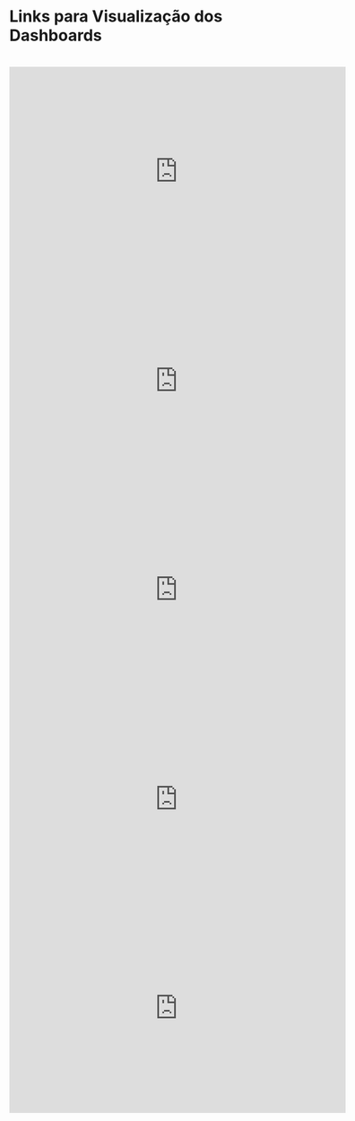 <h1>Links para Visualização dos Dashboards<h1>

<iframe title="Alura Pets" width="600" height="373.5" src="https://app.powerbi.com/view?r=eyJrIjoiNmI2MzQ1ZTQtMWY3Yi00NjQ2LWIwOGQtNzVkNGYwNGQ3YjA2IiwidCI6IjIwMGRkMTA4LTZhMWYtNDA0My05M2FiLWViYWYzYmExNGFhMSJ9&pageName=ReportSection" frameborder="0" allowFullScreen="true"></iframe>

<iframe title="Olist Ecommerce" width="600" height="373.5" src="https://app.powerbi.com/view?r=eyJrIjoiYzBiOWMwOGUtYzM0Yy00YzNmLTkyNDEtMGFmNjFhMDkwMjhmIiwidCI6IjIwMGRkMTA4LTZhMWYtNDA0My05M2FiLWViYWYzYmExNGFhMSJ9&pageName=ReportSection" frameborder="0" allowFullScreen="true"></iframe>

<iframe title="Clube do Livro" width="600" height="373.5" src="https://app.powerbi.com/view?r=eyJrIjoiM2Q2MjMzNDgtMDAyYS00ZWIxLTg2ZGMtY2RiZjExMTRkM2JiIiwidCI6IjIwMGRkMTA4LTZhMWYtNDA0My05M2FiLWViYWYzYmExNGFhMSJ9&pageName=ReportSection098238270d3d05e6e838" frameborder="0" allowFullScreen="true"></iframe>

<iframe title="EstudoDeCaso01" width="600" height="373.5" src="https://app.powerbi.com/view?r=eyJrIjoiMTc5MDVhMzktNjM4OC00NDlmLThhZDctMWNhNzQwZTA1YjlhIiwidCI6IjIwMGRkMTA4LTZhMWYtNDA0My05M2FiLWViYWYzYmExNGFhMSJ9&pageName=ReportSection" frameborder="0" allowFullScreen="true"></iframe>

<iframe title="EstudoDeCaso02" width="600" height="373.5" src="https://app.powerbi.com/view?r=eyJrIjoiNWUwZDZmNDgtOTI4Zi00MzNjLWIzYzAtYTE2ZTM3MGQyNmIyIiwidCI6IjIwMGRkMTA4LTZhMWYtNDA0My05M2FiLWViYWYzYmExNGFhMSJ9&pageName=ReportSection" frameborder="0" allowFullScreen="true"></iframe>